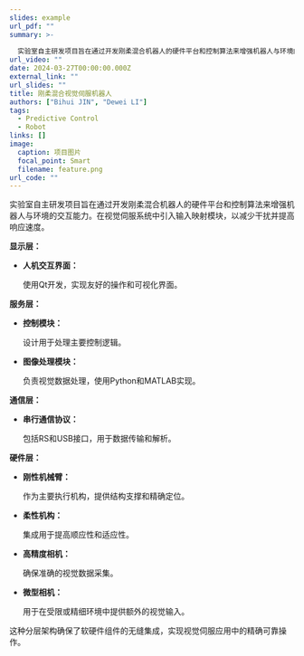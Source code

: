 ```yaml
---
slides: example
url_pdf: ""
summary: >-
  
  实验室自主研发项目旨在通过开发刚柔混合机器人的硬件平台和控制算法来增强机器人与环境的交互能力。在视觉伺服系统中引入输入映射模块，以减少干扰并提高响应速度。
url_video: ""
date: 2024-03-27T00:00:00.000Z
external_link: ""
url_slides: ""
title: 刚柔混合视觉伺服机器人
authors: ["Bihui JIN", "Dewei LI"]
tags:
  - Predictive Control
  - Robot
links: []
image:
  caption: 项目图片
  focal_point: Smart
  filename: feature.png
url_code: ""
---
```


实验室自主研发项目旨在通过开发刚柔混合机器人的硬件平台和控制算法来增强机器人与环境的交互能力。在视觉伺服系统中引入输入映射模块，以减少干扰并提高响应速度。

**显示层：**

* **人机交互界面：**

   使用Qt开发，实现友好的操作和可视化界面。

**服务层：**

* **控制模块：**

   设计用于处理主要控制逻辑。
* **图像处理模块：**

   负责视觉数据处理，使用Python和MATLAB实现。

**通信层：**

* **串行通信协议：**

   包括RS和USB接口，用于数据传输和解析。

**硬件层：**

* **刚性机械臂：**

   作为主要执行机构，提供结构支撑和精确定位。
* **柔性机构：**

   集成用于提高顺应性和适应性。
* **高精度相机：**

   确保准确的视觉数据采集。
* **微型相机：**

   用于在受限或精细环境中提供额外的视觉输入。

这种分层架构确保了软硬件组件的无缝集成，实现视觉伺服应用中的精确可靠操作。
